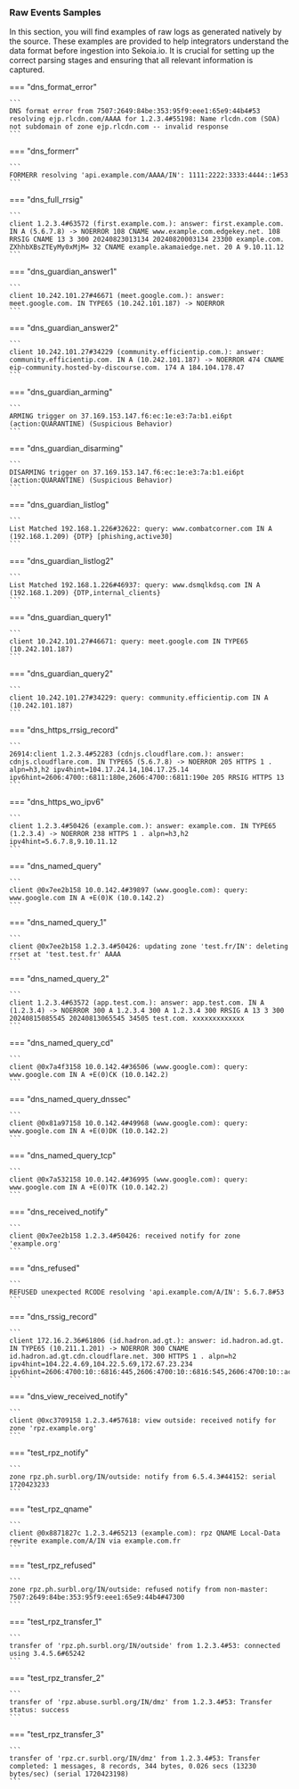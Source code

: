 
### Raw Events Samples

In this section, you will find examples of raw logs as generated natively by the source. These examples are provided to help integrators understand the data format before ingestion into Sekoia.io. It is crucial for setting up the correct parsing stages and ensuring that all relevant information is captured.


=== "dns_format_error"

    ```
	DNS format error from 7507:2649:84be:353:95f9:eee1:65e9:44b4#53 resolving ejp.rlcdn.com/AAAA for 1.2.3.4#55198: Name rlcdn.com (SOA) not subdomain of zone ejp.rlcdn.com -- invalid response
    ```



=== "dns_formerr"

    ```
	FORMERR resolving 'api.example.com/AAAA/IN': 1111:2222:3333:4444::1#53
    ```



=== "dns_full_rrsig"

    ```
	client 1.2.3.4#63572 (first.example.com.): answer: first.example.com. IN A (5.6.7.8) -> NOERROR 108 CNAME www.example.com.edgekey.net. 108 RRSIG CNAME 13 3 300 20240823013134 20240820003134 23300 example.com. ZXhhbXBsZTEyMy0xMjM= 32 CNAME example.akamaiedge.net. 20 A 9.10.11.12
    ```



=== "dns_guardian_answer1"

    ```
	client 10.242.101.27#46671 (meet.google.com.): answer: meet.google.com. IN TYPE65 (10.242.101.187) -> NOERROR
    ```



=== "dns_guardian_answer2"

    ```
	client 10.242.101.27#34229 (community.efficientip.com.): answer: community.efficientip.com. IN A (10.242.101.187) -> NOERROR 474 CNAME eip-community.hosted-by-discourse.com. 174 A 184.104.178.47
    ```



=== "dns_guardian_arming"

    ```
	ARMING trigger on 37.169.153.147.f6:ec:1e:e3:7a:b1.ei6pt (action:QUARANTINE) (Suspicious Behavior)
    ```



=== "dns_guardian_disarming"

    ```
	DISARMING trigger on 37.169.153.147.f6:ec:1e:e3:7a:b1.ei6pt (action:QUARANTINE) (Suspicious Behavior)
    ```



=== "dns_guardian_listlog"

    ```
	List Matched 192.168.1.226#32622: query: www.combatcorner.com IN A (192.168.1.209) {DTP} [phishing,active30]
    ```



=== "dns_guardian_listlog2"

    ```
	List Matched 192.168.1.226#46937: query: www.dsmqlkdsq.com IN A (192.168.1.209) {DTP,internal_clients}
    ```



=== "dns_guardian_query1"

    ```
	client 10.242.101.27#46671: query: meet.google.com IN TYPE65 (10.242.101.187)
    ```



=== "dns_guardian_query2"

    ```
	client 10.242.101.27#34229: query: community.efficientip.com IN A (10.242.101.187)
    ```



=== "dns_https_rrsig_record"

    ```
	26914:client 1.2.3.4#52283 (cdnjs.cloudflare.com.): answer: cdnjs.cloudflare.com. IN TYPE65 (5.6.7.8) -> NOERROR 205 HTTPS 1 . alpn=h3,h2 ipv4hint=104.17.24.14,104.17.25.14 ipv6hint=2606:4700::6811:180e,2606:4700::6811:190e 205 RRSIG HTTPS 13
    ```



=== "dns_https_wo_ipv6"

    ```
	client 1.2.3.4#50426 (example.com.): answer: example.com. IN TYPE65 (1.2.3.4) -> NOERROR 238 HTTPS 1 . alpn=h3,h2 ipv4hint=5.6.7.8,9.10.11.12
    ```



=== "dns_named_query"

    ```
	client @0x7ee2b158 10.0.142.4#39897 (www.google.com): query: www.google.com IN A +E(0)K (10.0.142.2)
    ```



=== "dns_named_query_1"

    ```
	client @0x7ee2b158 1.2.3.4#50426: updating zone 'test.fr/IN': deleting rrset at 'test.test.fr' AAAA
    ```



=== "dns_named_query_2"

    ```
	client 1.2.3.4#63572 (app.test.com.): answer: app.test.com. IN A (1.2.3.4) -> NOERROR 300 A 1.2.3.4 300 A 1.2.3.4 300 RRSIG A 13 3 300 20240815085545 20240813065545 34505 test.com. xxxxxxxxxxxxx
    ```



=== "dns_named_query_cd"

    ```
	client @0x7a4f3158 10.0.142.4#36506 (www.google.com): query: www.google.com IN A +E(0)CK (10.0.142.2)
    ```



=== "dns_named_query_dnssec"

    ```
	client @0x81a97158 10.0.142.4#49968 (www.google.com): query: www.google.com IN A +E(0)DK (10.0.142.2)
    ```



=== "dns_named_query_tcp"

    ```
	client @0x7a532158 10.0.142.4#36995 (www.google.com): query: www.google.com IN A +E(0)TK (10.0.142.2)
    ```



=== "dns_received_notify"

    ```
	client @0x7ee2b158 1.2.3.4#50426: received notify for zone 'example.org'
    ```



=== "dns_refused"

    ```
	REFUSED unexpected RCODE resolving 'api.example.com/A/IN': 5.6.7.8#53
    ```



=== "dns_rssig_record"

    ```
	client 172.16.2.36#61806 (id.hadron.ad.gt.): answer: id.hadron.ad.gt. IN TYPE65 (10.211.1.201) -> NOERROR 300 CNAME id.hadron.ad.gt.cdn.cloudflare.net. 300 HTTPS 1 . alpn=h2 ipv4hint=104.22.4.69,104.22.5.69,172.67.23.234 ipv6hint=2606:4700:10::6816:445,2606:4700:10::6816:545,2606:4700:10::ac43:17ea
    ```



=== "dns_view_received_notify"

    ```
	client @0xc3709158 1.2.3.4#57618: view outside: received notify for zone 'rpz.example.org'
    ```



=== "test_rpz_notify"

    ```
	zone rpz.ph.surbl.org/IN/outside: notify from 6.5.4.3#44152: serial 1720423233
    ```



=== "test_rpz_qname"

    ```
	client @0x8871827c 1.2.3.4#65213 (example.com): rpz QNAME Local-Data rewrite example.com/A/IN via example.com.fr
    ```



=== "test_rpz_refused"

    ```
	zone rpz.ph.surbl.org/IN/outside: refused notify from non-master: 7507:2649:84be:353:95f9:eee1:65e9:44b4#47300
    ```



=== "test_rpz_transfer_1"

    ```
	transfer of 'rpz.ph.surbl.org/IN/outside' from 1.2.3.4#53: connected using 3.4.5.6#65242
    ```



=== "test_rpz_transfer_2"

    ```
	transfer of 'rpz.abuse.surbl.org/IN/dmz' from 1.2.3.4#53: Transfer status: success
    ```



=== "test_rpz_transfer_3"

    ```
	transfer of 'rpz.cr.surbl.org/IN/dmz' from 1.2.3.4#53: Transfer completed: 1 messages, 8 records, 344 bytes, 0.026 secs (13230 bytes/sec) (serial 1720423198)
    ```



